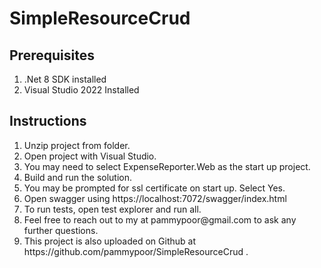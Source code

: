 # SimpleResourceCrud


## Prerequisites 
<ol>
    <li>.Net 8 SDK installed</li>
    <li>Visual Studio 2022 Installed
</ol>

## Instructions
<ol>
    <li>Unzip project from folder.</li>
    <li>Open project with Visual Studio.</li>
    <li>You may need to select ExpenseReporter.Web as the start up project.</li>
    <li>Build and run the solution.</li>
    <li>You may be prompted for ssl certificate on start up. Select Yes.</li>
    <li>Open swagger using https://localhost:7072/swagger/index.html </li>
    <li>To run tests, open test explorer and run all.</li>
    <li>Feel free to reach out to my at pammypoor@gmail.com to ask any further questions.</li>
    <li>This project is also uploaded on Github at https://github.com/pammypoor/SimpleResourceCrud .
</ol>